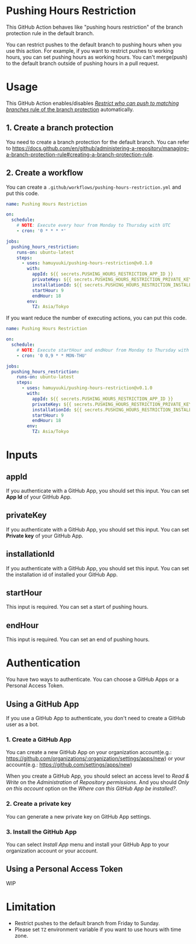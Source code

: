 # Pushing Hours Restriction

This GitHub Action behaves like "pushing hours restriction" of the branch protection rule in the default branch.

You can restrict pushes to the default branch to pushing hours when you use this action.
For example, if you want to restrict pushes to working hours, you can set pushing hours as working hours. You can't merge(push) to the default branch outside of pushing hours in a pull request.

# Usage

This GitHub Action enables/disables [_Restrict who can push to matching branches_ rule of the branch protection](https://docs.github.com/en/github/administering-a-repository/about-protected-branches#restrict-who-can-push-to-matching-branches) automatically.

## 1. Create a branch protection
You need to create a branch protection for the default branch. You can refer to https://docs.github.com/en/github/administering-a-repository/managing-a-branch-protection-rule#creating-a-branch-protection-rule.

## 2. Create a workflow

You can create a `.github/workflows/pushing-hours-restriction.yml` and put this code.

```yaml
name: Pushing Hours Restriction

on:
  schedule:
    # NOTE: Execute every hour from Monday to Thursday with UTC
    - cron: '0 * * * *'

jobs:
  pushing_hours_restriction:
    runs-on: ubuntu-latest
    steps:
      - uses: hamuyuuki/pushing-hours-restriction@v0.1.0
        with:
          appId: ${{ secrets.PUSHING_HOURS_RESTRICTION_APP_ID }}
          privateKey: ${{ secrets.PUSHING_HOURS_RESTRICTION_PRIVATE_KEY }}
          installationId: ${{ secrets.PUSHING_HOURS_RESTRICTION_INSTALLATION_ID }}
          startHour: 9
          endHour: 18
        env:
          TZ: Asia/Tokyo
```

If you want reduce the number of executing actions, you can put this code.

```yaml
name: Pushing Hours Restriction

on:
  schedule:
    # NOTE: Execute startHour and endHour from Monday to Thursday with UTC
    - cron: '0 0,9 * * MON-THU'

jobs:
  pushing_hours_restriction:
    runs-on: ubuntu-latest
    steps:
      - uses: hamuyuuki/pushing-hours-restriction@v0.1.0
        with:
          appId: ${{ secrets.PUSHING_HOURS_RESTRICTION_APP_ID }}
          privateKey: ${{ secrets.PUSHING_HOURS_RESTRICTION_PRIVATE_KEY }}
          installationId: ${{ secrets.PUSHING_HOURS_RESTRICTION_INSTALLATION_ID }}
          startHour: 9
          endHour: 18
        env:
          TZ: Asia/Tokyo
```

# Inputs

## appId
If you authenticate with a GitHub App, you should set this input. You can set **App Id** of your GitHub App.

## privateKey
If you authenticate with a GitHub App, you should set this input. You can set **Private key** of your GitHub App.

## installationId
If you authenticate with a GitHub App, you should set this input. You can set the installation id of installed your GitHub App.

## startHour
This input is required. You can set a start of pushing hours.

## endHour
This input is required. You can set an end of pushing hours.

# Authentication
You have two ways to authenticate. You can choose a GitHub Apps or a Personal Access Token.

## Using a GitHub App
If you use a GitHub App to authenticate, you don't need to create a GitHub user as a bot. 

### 1. Create a GitHub App
You can create a new GitHub App on your organization account(e.g.: https://github.com/organizations/:organization/settings/apps/new) or your account(e.g.: https://github.com/settings/apps/new)

When you create a GitHub App, you should select an access level to _Read & Write_ on the _Administration_ of _Repository permissions_. And you should _Only on this account_ option on the _Where can this GitHub App be installed?_.

### 2. Create a private key
You can generate a new private key on GitHub App settings.

### 3. Install the GitHub App
You can select _Install App_ menu and install your GitHub App to your organization account or your account.

## Using a Personal Access Token
WIP

# Limitation
- Restrict pushes to the default branch from Friday to Sunday.
- Please set `TZ` environment variable if you want to use hours with time zone.
